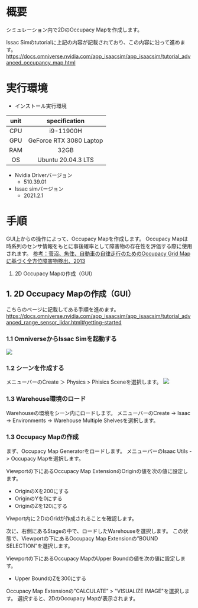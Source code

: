 
# 概要
シミュレーション内で2DのOccupacy Mapを作成します。

Issac Simのtutorialに上記の内容が記載されており、この内容に沿って進めます。
https://docs.omniverse.nvidia.com/app_isaacsim/app_isaacsim/tutorial_advanced_occupancy_map.html

# 実行環境

- インストール実行環境

| unit       |       specification | 
|:-----------------:|:------------------:|
| CPU         | i9-11900H |  
| GPU         | GeForce RTX 3080 Laptop|  
| RAM         | 32GB | 
| OS         | Ubuntu 20.04.3 LTS  |

- Nvidia Driverバージョン
   - 510.39.01
- Issac simバージョン
   - 2021.2.1


# 手順

GUI上からの操作によって、Occupacy Mapを作成します。
Occupacy Mapは時系列のセンサ情報をもとに事後確率として障害物の存在性を評価する際に使用されます。
[参考：菅沼、魚住、自動車の自律走行のためのOccupacy Grid Mapに基づく全方位障害物検出、2013](https://www.jstage.jst.go.jp/article/jsaeronbun/44/3/44_20134483/_pdf)

1. 2D Occupacy Mapの作成（GUI）

## 1. 2D Occupacy Mapの作成（GUI）
こちらのページに記載してある手順を進めます。
https://docs.omniverse.nvidia.com/app_isaacsim/app_isaacsim/tutorial_advanced_range_sensor_lidar.html#getting-started

### 1.1 OmniverseからIssac Simを起動する
![](https://storage.googleapis.com/zenn-user-upload/a1927915e055-20220213.png)

### 1.2 シーンを作成する
メニューバーのCreate ＞ Physics > Phisics Sceneを選択します。
![](https://storage.googleapis.com/zenn-user-upload/7e39de2cccd2-20220219.png)


### 1.3 Warehouse環境のロード
Warehouseの環境をシーン内にロードします。
メニューバーのCreate -> Isaac -> Environments -> Warehouse Multiple Shelvesを選択します。


### 1.3 Occupacy Mapの作成
まず、Occupacy Map Generatorをロードします。
メニューバーのIsaac Utils -> Occupacy Mapを選択します。

Viewportの下にあるOccupacy Map ExtensionのOriginの値を次の値に設定します。

- OriginのXを200にする
- OriginのYを0にする
- OriginのZを120にする

Viwport内に２DのGridが作成されることを確認します。

次に、右側にあるStageの中で、ロードしたWarehouseを選択します。
この状態で、Viewportの下にあるOccupacy Map Extensionの”BOUND SELECTION”を選択します。

Viewportの下にあるOccupacy MapのUpper Boundの値を次の値に設定します。

- Upper BoundのZを300にする


Occupacy Map Extensionの”CALCULATE” > "VISUALIZE IMAGE"を選択します。
選択すると、2DのOccupacy Mapが表示されます。










